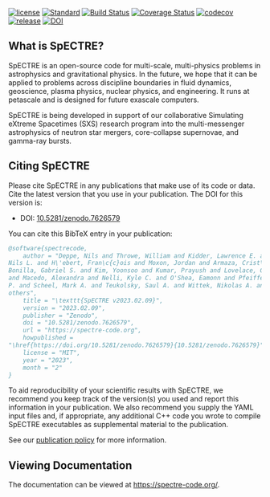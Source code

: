 [//]: # (Distributed under the MIT License.)
[//]: # (See LICENSE.txt for details.)

[![license](https://img.shields.io/badge/license-MIT-blue.svg)](https://github.com/sxs-collaboration/spectre/blob/develop/LICENSE.txt)
[![Standard](https://img.shields.io/badge/c%2B%2B-17-blue.svg)](https://en.wikipedia.org/wiki/C%2B%2B#Standardization)
[![Build Status](https://github.com/sxs-collaboration/spectre/workflows/Tests/badge.svg?branch=develop)](https://github.com/sxs-collaboration/spectre/actions)
[![Coverage Status](https://coveralls.io/repos/github/sxs-collaboration/spectre/badge.svg?branch=develop)](https://coveralls.io/github/sxs-collaboration/spectre?branch=develop)
[![codecov](https://codecov.io/gh/sxs-collaboration/spectre/branch/develop/graph/badge.svg)](https://codecov.io/gh/sxs-collaboration/spectre)
[![release](https://img.shields.io/badge/release-v2023.02.09-informational)](https://github.com/sxs-collaboration/spectre/releases/tag/v2023.02.09)
[![DOI](https://zenodo.org/badge/doi/10.5281/zenodo.7626579.svg)](https://doi.org/10.5281/zenodo.7626579)

## What is SpECTRE?

SpECTRE is an open-source code for multi-scale, multi-physics problems
in astrophysics and gravitational physics. In the future, we hope that
it can be applied to problems across discipline boundaries in fluid
dynamics, geoscience, plasma physics, nuclear physics, and
engineering. It runs at petascale and is designed for future exascale
computers.

SpECTRE is being developed in support of our collaborative Simulating
eXtreme Spacetimes (SXS) research program into the multi-messenger
astrophysics of neutron star mergers, core-collapse supernovae, and
gamma-ray bursts.

## Citing SpECTRE

Please cite SpECTRE in any publications that make use of its code or data. Cite
the latest version that you use in your publication. The DOI for this version
is:

- DOI: [10.5281/zenodo.7626579](https://doi.org/10.5281/zenodo.7626579)

You can cite this BibTeX entry in your publication:

<!-- The BibTeX entry below is updated automatically at releases -->
<!-- BIBTEX ENTRY -->
```bib
@software{spectrecode,
    author = "Deppe, Nils and Throwe, William and Kidder, Lawrence E. and Vu,
Nils L. and H\'ebert, Fran\c{c}ois and Moxon, Jordan and Armaza, Crist\'obal and
Bonilla, Gabriel S. and Kim, Yoonsoo and Kumar, Prayush and Lovelace, Geoffrey
and Macedo, Alexandra and Nelli, Kyle C. and O'Shea, Eamonn and Pfeiffer, Harald
P. and Scheel, Mark A. and Teukolsky, Saul A. and Wittek, Nikolas A. and
others",
    title = "\texttt{SpECTRE v2023.02.09}",
    version = "2023.02.09",
    publisher = "Zenodo",
    doi = "10.5281/zenodo.7626579",
    url = "https://spectre-code.org",
    howpublished =
"\href{https://doi.org/10.5281/zenodo.7626579}{10.5281/zenodo.7626579}",
    license = "MIT",
    year = "2023",
    month = "2"
}
```
<!-- BIBTEX ENTRY -->

To aid reproducibility of your scientific results with SpECTRE, we recommend you
keep track of the version(s) you used and report this information in your
publication. We also recommend you supply the YAML input files and, if
appropriate, any additional C++ code you wrote to compile SpECTRE executables as
supplemental material to the publication.

See our [publication policy](https://spectre-code.org/publication_policies.html)
for more information.

## Viewing Documentation

The documentation can be viewed at https://spectre-code.org/.
